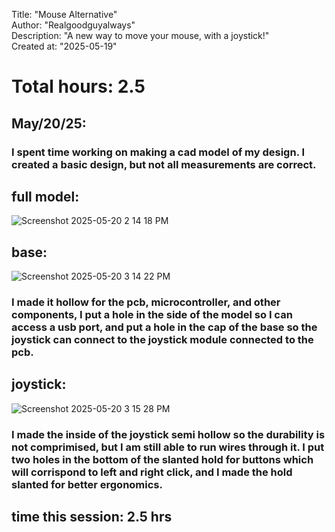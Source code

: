  Title: "Mouse Alternative"<br/>
 Author: "Realgoodguyalways"<br/>
 Description: "A new way to move your mouse, with a joystick!"<br/>
 Created at: "2025-05-19"<br/>



# Total hours: 2.5


## May/20/25:
   ### I spent time working on making a cad model of my design. I created a basic design, but not all measurements are correct. 
   ## full model:
   ![Screenshot 2025-05-20 2 14 18 PM](https://github.com/user-attachments/assets/1321b7b7-8bc1-4afc-bfd7-d3f960e120c3)
   ## base:
   ![Screenshot 2025-05-20 3 14 22 PM](https://github.com/user-attachments/assets/556a836d-6a60-4132-adbe-c4a32d7f0b88)
   ### I made it hollow for the pcb, microcontroller, and other components, I put a hole in the side of the model so I can access a usb port, and put a hole in the cap of the base so the joystick can connect to the joystick module connected to the pcb.
   ## joystick:
   ![Screenshot 2025-05-20 3 15 28 PM](https://github.com/user-attachments/assets/eac5cb55-21f4-4dbe-8f40-875b2d51b1d5)
   ### I made the inside of the joystick semi hollow so the durability is not comprimised, but I am still able to run wires through it. I put two holes in the bottom of the slanted hold for buttons which will corrispond to left and right click, and I made the hold slanted for better ergonomics.
   ## time this session: 2.5 hrs

